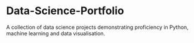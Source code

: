 # Data-Science-Portfolio
A collection of data science projects demonstrating proficiency in Python, machine learning and data visualisation.

